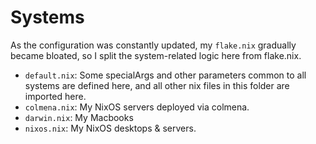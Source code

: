 # Systems

As the configuration was constantly updated, my `flake.nix` gradually became bloated, so I split the system-related logic here from flake.nix.

- `default.nix`: Some specialArgs and other parameters common to all systems are defined here, and all other nix files in this folder are imported here.
- `colmena.nix`: My NixOS servers deployed via colmena.
- `darwin.nix`: My Macbooks
- `nixos.nix`: My NixOS desktops & servers.


